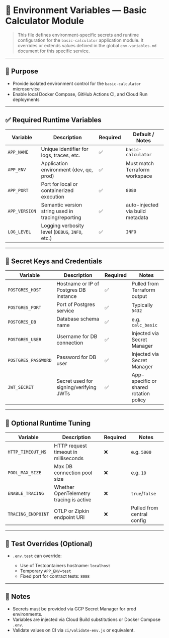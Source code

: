 # 🔐 Environment Variables — Basic Calculator Module

> This file defines environment-specific secrets and runtime configuration for the `basic-calculator` application module.
> It overrides or extends values defined in the global `env-variables.md` document for this specific service.

---

## 🧭 Purpose

* Provide isolated environment control for the `basic-calculator` microservice
* Enable local Docker Compose, GitHub Actions CI, and Cloud Run deployments

---

## ✅ Required Runtime Variables

| Variable      | Description                                       | Required | Default / Notes                  |
| ------------- | ------------------------------------------------- | -------- | -------------------------------- |
| `APP_NAME`    | Unique identifier for logs, traces, etc.          | ✅        | `basic-calculator`               |
| `APP_ENV`     | Application environment (dev, qe, prod)           | ✅        | Must match Terraform workspace   |
| `APP_PORT`    | Port for local or containerized execution         | ✅        | `8080`                           |
| `APP_VERSION` | Semantic version string used in tracing/reporting | ✅        | auto-injected via build metadata |
| `LOG_LEVEL`   | Logging verbosity level (`DEBUG`, `INFO`, etc.)   | ✅        | `INFO`                           |

---

## 🔐 Secret Keys and Credentials

| Variable            | Description                            | Required | Notes                                  |
| ------------------- | -------------------------------------- | -------- | -------------------------------------- |
| `POSTGRES_HOST`     | Hostname or IP of Postgres DB instance | ✅        | Pulled from Terraform output           |
| `POSTGRES_PORT`     | Port of Postgres service               | ✅        | Typically `5432`                       |
| `POSTGRES_DB`       | Database schema name                   | ✅        | e.g. `calc_basic`                      |
| `POSTGRES_USER`     | Username for DB connection             | ✅        | Injected via Secret Manager            |
| `POSTGRES_PASSWORD` | Password for DB user                   | ✅        | Injected via Secret Manager            |
| `JWT_SECRET`        | Secret used for signing/verifying JWTs | ✅        | App-specific or shared rotation policy |

---

## 🔄 Optional Runtime Tuning

| Variable           | Description                             | Required | Notes                      |
| ------------------ | --------------------------------------- | -------- | -------------------------- |
| `HTTP_TIMEOUT_MS`  | HTTP request timeout in milliseconds    | ❌        | e.g. `5000`                |
| `POOL_MAX_SIZE`    | Max DB connection pool size             | ❌        | e.g. `10`                  |
| `ENABLE_TRACING`   | Whether OpenTelemetry tracing is active | ❌        | `true`/`false`             |
| `TRACING_ENDPOINT` | OTLP or Zipkin endpoint URI             | ❌        | Pulled from central config |

---

## 🧪 Test Overrides (Optional)

* `.env.test` can override:

  * Use of Testcontainers hostname: `localhost`
  * Temporary `APP_ENV=test`
  * Fixed port for contract tests: `8088`

---

## 📘 Notes

* Secrets must be provided via GCP Secret Manager for prod environments.
* Variables are injected via Cloud Build substitutions or Docker Compose `.env`.
* Validate values on CI via `ci/validate-env.js` or equivalent.
